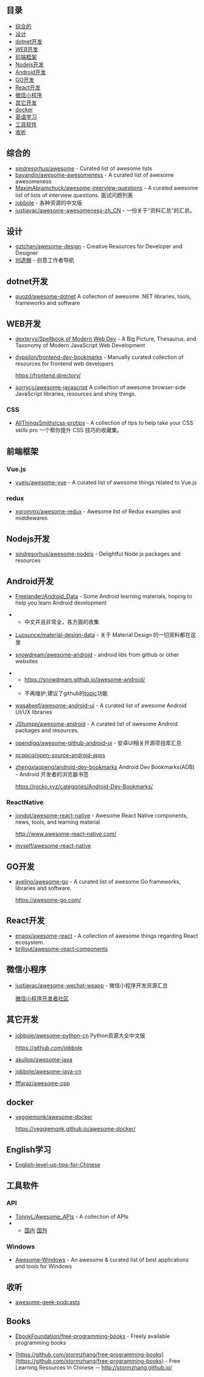 ## 目录
 - [综合的](#综合的)
 - [设计](#设计)
 - [dotnet开发](#dotnet开发)
 - [WEB开发](#web开发)
 - [前端框架](#前端框架)
 - [Nodejs开发](#nodejs开发)
 - [Android开发](#android开发)
 - [GO开发](#go开发)
 - [React开发](#react开发)
 - [微信小程序](#微信小程序)
 - [其它开发](#其它开发)
 - [docker](#docker)
 - [英语学习](#英语学习)
 - [工具软件](#工具软件)
 - [收听](#收听)
## 综合的
 - [sindresorhus/awesome](https://github.com/sindresorhus/awesome) - Curated list of awesome lists
 - [bayandin/awesome-awesomeness](https://github.com/bayandin/awesome-awesomeness) - A curated list of awesome awesomeness
 - [MaximAbramchuck/awesome-interview-questions](https://github.com/MaximAbramchuck/awesome-interview-questions) - A curated awesome list of lists of interview questions. 面试问题列表
 - [jobbole](https://github.com/jobbole) - 各种资源的中文版
 - [justjavac/awesome-awesomeness-zh_CN](https://github.com/justjavac/awesome-awesomeness-zh_CN) - 一份关于“资料汇总”的汇总。
## 设计
 - [gztchan/awesome-design](https://github.com/gztchan/awesome-design) - Creative Resources for Developer and Designer
 - [创造狮](http://chuangzaoshi.com/) - 创意工作者导航
## dotnet开发
 - [quozd/awesome-dotnet](https://github.com/quozd/awesome-dotnet) A collection of awesome .NET libraries, tools, frameworks and software
## WEB开发
 - [dexteryy/Spellbook of Modern Web Dev](https://github.com/dexteryy/spellbook-of-modern-webdev) - A Big Picture, Thesaurus, and Taxonomy of Modern JavaScript Web Development
 - [dypsilon/frontend-dev-bookmarks](https://github.com/dypsilon/frontend-dev-bookmarks) - Manually curated collection of resources for frontend web developers

    <https://frontend.directory/>

 - [sorrycc/awesome-javascript](https://github.com/sorrycc/awesome-javascript) A collection of awesome browser-side JavaScript libraries, resources and shiny things.

### CSS

 - [AllThingsSmitty/css-protips](https://github.com/AllThingsSmitty/css-protips) - A collection of tips to help take your CSS skills pro 一个帮你提升 CSS 技巧的收藏集。


## 前端框架

### Vue.js
 - [vuejs/awesome-vue](https://github.com/vuejs/awesome-vue) - A curated list of awesome things related to Vue.js

### redux
 - [xgrommx/awesome-redux](https://github.com/xgrommx/awesome-redux) - Awesome list of Redux examples and middlewares

## Nodejs开发

 - [sindresorhus/awesome-nodejs](https://github.com/sindresorhus/awesome-nodejs) - Delightful Node.js packages and resources


## Android开发
 - [Freelander/Android_Data](https://github.com/Freelander/Android_Data) - Some Android learning materials, hoping to help you learn Android development
 - - 中文并且非常全，各方面的收集
 - [Luosunce/material-design-data](https://github.com/Luosunce/material-design-data) - 关于 Material Design 的一切资料都在这里
 - [snowdream/awesome-android](https://github.com/snowdream/awesome-android) - android libs from github or other websites
 - - <https://snowdream.github.io/awesome-android/>
 - - 不再维护,建议了github的[topic](https://github.com/blog/2309-introducing-topics)功能
 - [wasabeef/awesome-android-ui](https://github.com/wasabeef/awesome-android-ui) - A curated list of awesome Android UI/UX libraries 
 - [JStumpp/awesome-android](https://github.com/JStumpp/awesome-android) - A curated list of awesome Android packages and resources.
 - [opendigg/awesome-github-android-ui](https://github.com/opendigg/awesome-github-android-ui) - 安卓UI相关开源项目库汇总
 - [pcqpcq/open-source-android-apps](https://github.com/pcqpcq/open-source-android-apps)
 - [zhengxiaopeng/android-dev-bookmarks](https://github.com/zhengxiaopeng/android-dev-bookmarks) Android Dev Bookmarks(ADB) - Android 开发者的浏览器书签

     <https://rocko.xyz/categories/Android-Dev-Bookmarks/>

### ReactNative

 - [jondot/awesome-react-native](https://github.com/jondot/awesome-react-native) - Awesome React Native components, news, tools, and learning material

    <http://www.awesome-react-native.com/>

 - [myself/awesome-react-native](myself/awesome-react-native.md)

## GO开发

 - [avelino/awesome-go](https://github.com/avelino/awesome-go) - A curated list of awesome Go frameworks, libraries and software.

    <https://awesome-go.com/>

## React开发
 - [enaqx/awesome-react](https://github.com/enaqx/awesome-react) - A collection of awesome things regarding React ecosystem.
 - [brillout/awesome-react-components](https://github.com/brillout/awesome-react-components)
## 微信小程序

 - [justjavac/awesome-wechat-weapp](https://github.com/justjavac/awesome-wechat-weapp) - 微信小程序开发资源汇总

    [微信小程序开发者社区](https://wxappfans.com/)

## 其它开发

 - [jobbole/awesome-python-cn](https://github.com/jobbole/awesome-python-cn) Python资源大全中文版

    <https://github.com/jobbole>
    
 - [akullpp/awesome-java](https://github.com/akullpp/awesome-java)
 - [jobbole/awesome-java-cn](https://github.com/jobbole/awesome-java-cn)
 - [fffaraz/awesome-cpp](https://github.com/fffaraz/awesome-cpp)

## docker
 - [veggiemonk/awesome-docker](https://github.com/veggiemonk/awesome-docker)

    <https://veggiemonk.github.io/awesome-docker/>

## English学习
 - [English-level-up-tips-for-Chinese](https://github.com/byoungd/english-level-up-tips-for-Chinese)

## 工具软件

### API
 - [TonnyL/Awesome_APIs](https://github.com/TonnyL/Awesome_APIs) - A collection of APIs
 - - [国内](https://github.com/TonnyL/Awesome_APIs/blob/master/Chinese.md) [国外](https://github.com/TonnyL/Awesome_APIs/blob/master/Global.md)

### Windows

 - [Awesome-Windows](https://github.com/Awesome-Windows/Awesome) - An awesome & curated list of best applications and tools for Windows

## 收听

 - [awesome-geek-podcasts](https://github.com/guipdutra/awesome-geek-podcasts)

## Books

 - [EbookFoundation/free-programming-books](https://github.com/EbookFoundation/free-programming-books) - Freely available programming books

 - [https://github.com/stormzhang/free-programming-books](https://github.com/stormzhang/free-programming-books) - Free Learning Resources In Chinese
 -- <http://stormzhang.github.io/>
